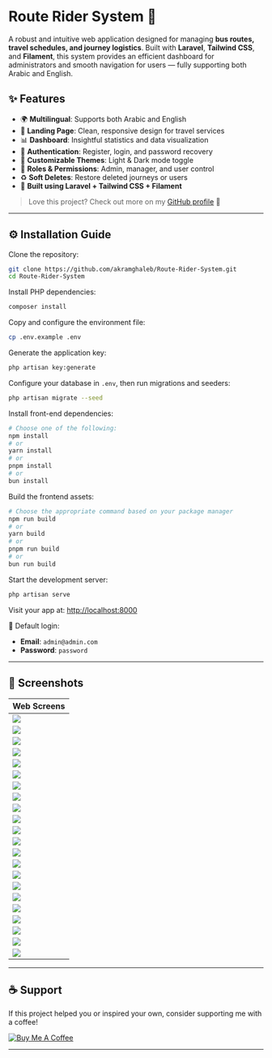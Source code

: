 # Route Rider System 🚌

A robust and intuitive web application designed for managing **bus routes, travel schedules, and journey logistics**. Built with **Laravel**, **Tailwind CSS**, and **Filament**, this system provides an efficient dashboard for administrators and smooth navigation for users — fully supporting both Arabic and English.

## ✨ Features

- 🌍 **Multilingual**: Supports both Arabic and English  
- 🚌 **Landing Page**: Clean, responsive design for travel services  
- 📊 **Dashboard**: Insightful statistics and data visualization  
- 🔐 **Authentication**: Register, login, and password recovery  
- 🎨 **Customizable Themes**: Light & Dark mode toggle  
- 👥 **Roles & Permissions**: Admin, manager, and user control  
- ♻️ **Soft Deletes**: Restore deleted journeys or users  
- 🧠 **Built using Laravel + Tailwind CSS + Filament**

> Love this project? Check out more on my [GitHub profile](https://github.com/akramghaleb) 🚀

---

## ⚙️ Installation Guide

Clone the repository:

```bash
git clone https://github.com/akramghaleb/Route-Rider-System.git
cd Route-Rider-System
```

Install PHP dependencies:

```bash
composer install
```

Copy and configure the environment file:

```bash
cp .env.example .env
```

Generate the application key:

```bash
php artisan key:generate
```

Configure your database in `.env`, then run migrations and seeders:

```bash
php artisan migrate --seed
```

Install front-end dependencies:

```bash
# Choose one of the following:
npm install
# or
yarn install
# or
pnpm install
# or
bun install
```

Build the frontend assets:

```bash
# Choose the appropriate command based on your package manager
npm run build
# or
yarn build
# or
pnpm run build
# or
bun run build
```

Start the development server:

```bash
php artisan serve
```

Visit your app at: [http://localhost:8000](http://localhost:8000)

🧪 Default login:
- **Email**: `admin@admin.com`
- **Password**: `password`

---

## 📸 Screenshots

| Web Screens                         |
|-------------------------------------|
| ![](scs/01.png) |
| ![](scs/02.png) |
| ![](scs/03.png) |
| ![](scs/04.png) |
| ![](scs/05.png) |
| ![](scs/06.png) |
| ![](scs/07.png) |
| ![](scs/08.png) |
| ![](scs/09.png) |
| ![](scs/10.png) |
| ![](scs/11.png) |
| ![](scs/12.png) |
| ![](scs/13.png) |
| ![](scs/14.png) |
| ![](scs/15.png) |
| ![](scs/16.png) |
| ![](scs/17.png) |
| ![](scs/18.png) |
| ![](scs/19.png) |
| ![](scs/20.png) |
| ![](scs/21.png) |
| ![](scs/22.png) |

---

## ☕ Support

If this project helped you or inspired your own, consider supporting me with a coffee!

[![Buy Me A Coffee](https://cdn.buymeacoffee.com/buttons/v2/default-red.png)](https://www.buymeacoffee.com/akramghaleb)

---
